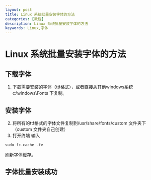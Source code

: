 ```yaml
---
layout: post
title: Linux 系统批量安装字体的方法
categories: [教程]
description: Linux 系统批量安装字体的方法
keywords: Linux,字体
---
```

# Linux 系统批量安装字体的方法

## 下载字体
1. 下载需要安装的字体（ttf格式），或者直接从其他windows系统c:\windows\Fonts 下复制。
## 安装字体
2. 将所有的ttf格式的字体文件复制到/usr/share/fonts/custom 文件夹下（custom 文件夹自己创建）
3. 打开终端 输入 
```shell
sudo fc-cache -fv
```
刷新字体缓存。
## 字体批量安装成功